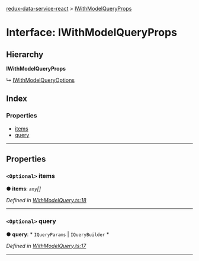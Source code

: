 [redux-data-service-react](../README.md) > [IWithModelQueryProps](../interfaces/iwithmodelqueryprops.md)

# Interface: IWithModelQueryProps

## Hierarchy

**IWithModelQueryProps**

↳  [IWithModelQueryOptions](iwithmodelqueryoptions.md)

## Index

### Properties

* [items](iwithmodelqueryprops.md#items)
* [query](iwithmodelqueryprops.md#query)

---

## Properties

<a id="items"></a>

### `<Optional>` items

**● items**: *`any`[]*

*Defined in [WithModelQuery.ts:18](https://github.com/Rediker-Software/redux-data-service-react/blob/e0c5bcc/src/WithModelQuery.ts#L18)*

___
<a id="query"></a>

### `<Optional>` query

**● query**: * `IQueryParams` &#124; `IQueryBuilder`
*

*Defined in [WithModelQuery.ts:17](https://github.com/Rediker-Software/redux-data-service-react/blob/e0c5bcc/src/WithModelQuery.ts#L17)*

___

